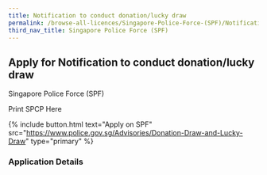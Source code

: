 ```yaml
---
title: Notification to conduct donation/lucky draw
permalink: /browse-all-licences/Singapore-Police-Force-(SPF)/Notification-to-conduct-donation-lucky-draw
third_nav_title: Singapore Police Force (SPF)
---
```


## Apply for Notification to conduct donation/lucky draw

Singapore Police Force (SPF)

Print SPCP Here


{% include button.html text="Apply on SPF" src="https://www.police.gov.sg/Advisories/Donation-Draw-and-Lucky-Draw" type="primary" %}

### Application Details

